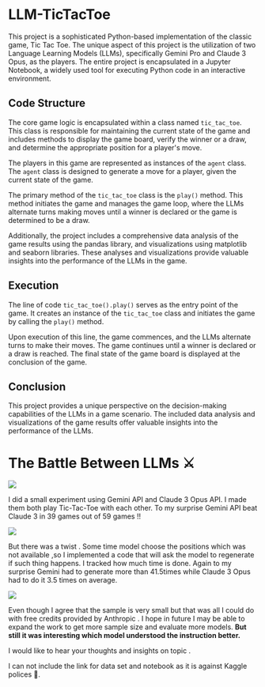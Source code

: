# LLM-TicTacToe
This project is a sophisticated Python-based implementation of the classic game, Tic Tac Toe. The unique aspect of this project is the utilization of two Language Learning Models (LLMs), specifically Gemini Pro and Claude 3 Opus, as the players. The entire project is encapsulated in a Jupyter Notebook, a widely used tool for executing Python code in an interactive environment.

## Code Structure

The core game logic is encapsulated within a class named `tic_tac_toe`. This class is responsible for maintaining the current state of the game and includes methods to display the game board, verify the winner or a draw, and determine the appropriate position for a player's move.

The players in this game are represented as instances of the `agent` class. The `agent` class is designed to generate a move for a player, given the current state of the game.

The primary method of the `tic_tac_toe` class is the `play()` method. This method initiates the game and manages the game loop, where the LLMs alternate turns making moves until a winner is declared or the game is determined to be a draw.

Additionally, the project includes a comprehensive data analysis of the game results using the pandas library, and visualizations using matplotlib and seaborn libraries. These analyses and visualizations provide valuable insights into the performance of the LLMs in the game.

## Execution

The line of code `tic_tac_toe().play()` serves as the entry point of the game. It creates an instance of the `tic_tac_toe` class and initiates the game by calling the `play()` method.

Upon execution of this line, the game commences, and the LLMs alternate turns to make their moves. The game continues until a winner is declared or a draw is reached. The final state of the game board is displayed at the conclusion of the game.

## Conclusion

This project provides a unique perspective on the decision-making capabilities of the LLMs in a game scenario. The included data analysis and visualizations of the game results offer valuable insights into the performance of the LLMs.

# The Battle Between LLMs ⚔️
![](https://www.googleapis.com/download/storage/v1/b/kaggle-forum-message-attachments/o/inbox%2F13602048%2F63975c34b63c3d82cc5a727f69dd669c%2FUntitled.jpg?generation=1711566697704716&alt=media)

I did a small experiment using Gemini API and Claude 3 Opus API. I made them both play Tic-Tac-Toe with each other. To my surprise Gemini API beat Claude 3 in 39 games out of 59 games !!

![](https://www.googleapis.com/download/storage/v1/b/kaggle-forum-message-attachments/o/inbox%2F13602048%2Fc7422634c7b9a4ad9d30801a140a29ba%2Foutput.png?generation=1711566879319965&alt=media) 

But there was a twist . Some time model choose the positions which was not available ,so I implemented a code that will ask the model to regenerate if such thing happens. I tracked how much time is done. Again to my surprise Gemini had to generate more than  41.5times while Claude 3 Opus had to do it 3.5 times on average.

![](https://www.googleapis.com/download/storage/v1/b/kaggle-forum-message-attachments/o/inbox%2F13602048%2Fa5474c9a90f8de1d9ef93178526b5b69%2Foutput.png?generation=1711567358460633&alt=media)

Even though I agree that the sample is very small but that was all I could do with free credits provided by Anthropic . I hope in future I may be able to expand the work to get more sample size and evaluate more models. **But still it was interesting which model understood the instruction better.**

I would like to hear your thoughts and insights on topic .

I can not include the link for data set and notebook as it is against Kaggle polices 🥲. 
